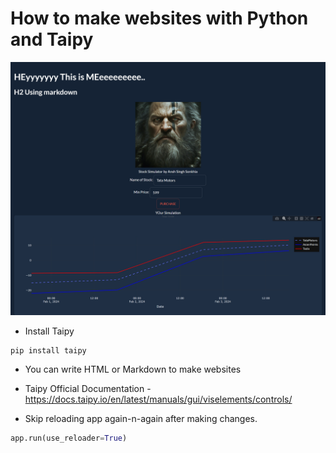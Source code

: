 # How to make websites with Python and Taipy

![](/img/full_screenshot.png)

- Install Taipy

```shell
pip install taipy
```

- You can write HTML or Markdown to make websites

- Taipy Official Documentation - https://docs.taipy.io/en/latest/manuals/gui/viselements/controls/

- Skip reloading app again-n-again after making changes.
```py
app.run(use_reloader=True)
```